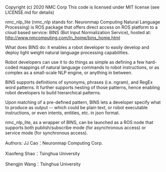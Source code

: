 Copyright (c) 2020 NMC Corp
This code is licensed under MIT license (see LICENSE.md for details)

nmc_nlp_lite (nmc_nlp stands for: Neuronmap Computing Natural Language Processing) is ROS package that offers direct access on ROS platform to a cloud based service: BINS (Bot Input Normalization Service), hosted at: http://www.nmcomputing.com/ln_home/bins_home.html

What does BINS do: it enables a robot developer to easily develop and deploy light weight natural language processing capabilities.

Robot developers can use it to do things as simple as defining a few hard-coded mappings of natural language commands to robot instructions, or as complex as a small-scale NLP engine, or anything in between.

BINS supports definitions of synonyms, phrases (i.e. ngram), and RegEx word patterns. It further supports nesting of those patterns, hence enabling robot developers to build hierarchical patterns.

Upon matching of a pre-defined pattern, BINS lets a developer specify what to produce as output -- which could be plain text, or robot executable instructions, or even intents, entities, etc. in json format.

nmc_nlp_lite, as a wrapper of BINS, can be launched as a ROS node that supports both publish/subscribe mode (for asynchronous access) or service mode (for synchronous access).

Authors:
  JJ Cao：Neuronmap Computing Corp.
  
  Xiaofeng Shao：Tsinghua University
  
  Shengjin Wang：Tsinghua University
